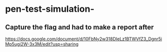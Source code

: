 # pen-test-simulation-
## Capture the flag and had to make a report after 

https://docs.google.com/document/d/10FbNy2w318DIeLz1BTWVfZ3_Dgnr5iMp5ugi2W-3x3M/edit?usp=sharing
